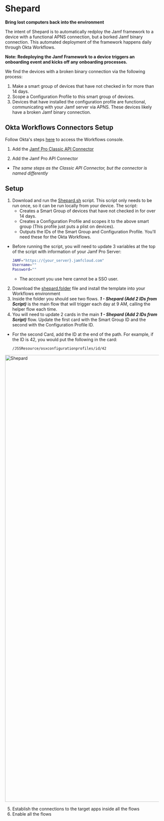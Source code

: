 # Shepard

**Bring lost computers back into the environment**

The intent of Shepard is to automatically redploy the Jamf framework to a device with a functional APNS connection, but a borked Jamf binary connection. This automated deployment of the framework happens daily through Okta Workflows.

**Note: Redeploying the Jamf Framework to a device triggers an onboarding event and kicks off any onboarding processes.**

We find the devices with a broken binary connection via the following process:

1. Make a smart group of devices that have not checked in for more than 14 days.
2. Scope a Configuration Profile to this smart group of devices.
3. Devices that have installed the configuration profile are functional, communicating with your Jamf server via APNS. These devices likely have a broken Jamf binary connection.


## Okta Workflows Connectors Setup

Follow Okta's steps [here](https://help.okta.com/wf/en-us/content/topics/workflows/learn/about-workflowsconsole.htm) to access the Workflows console.

1. Add the [Jamf Pro Classic API Connector](https://help.okta.com/wf/en-us/content/topics/workflows/connector-reference/jamf/overviews/authorization.htm)

2. Add the Jamf Pro API Connector
- _The same steps as the Classic API Connector, but the connector is named differently_


## Setup

1. Download and run the [Shepard.sh](https://github.com/karsondude97/Shepard/blob/main/Shepard.sh) script. This script only needs to be run once, so it can be run locally from your device. The script:
    - Creates a Smart Group of devices that have not checked in for over 14 days.
    - Creates a Configuration Profile and scopes it to the above smart group (This profile just puts a plist on devices).
    - Outputs the IDs of the Smart Group and Configuration Profile. You'll need these for the Okta Workflows.
  
  - Before running the script, you will need to update 3 variables at the top of the script with information of your Jamf Pro Server:
      ```sh
      JAMF="https://{your_server}.jamfcloud.com"
      Username=""
      Password=""
      ```
    - The account you use here cannot be a SSO user.

2. Download the [shepard.folder](https://github.com/karsondude97/Shepard/blob/main/shepard.folder) file and install the template into your Workflows environment
3. Inside the folder you should see two flows. **_1 - Shepard (Add 2 IDs from Script)_** is the main flow that will trigger each day at 9 AM, calling the helper flow each time.
4. You will need to update 2 cards in the main **_1 - Shepard (Add 2 IDs from Script)_** flow. Update the first card with the Smart Group ID and the second with the Configuration Profile ID.
  - For the second Card, add the ID at the end of the path. For example, if the ID is 42, you would put the following in the card:
    ```
    /JSSResource/osxconfigurationprofiles/id/42
    ```

  <img width="1459" alt="Shepard" src="https://github.com/user-attachments/assets/01a389d9-7124-489b-ac16-7ac772dc59cb">


5. Establish the connections to the target apps inside all the flows
6. Enable all the flows
